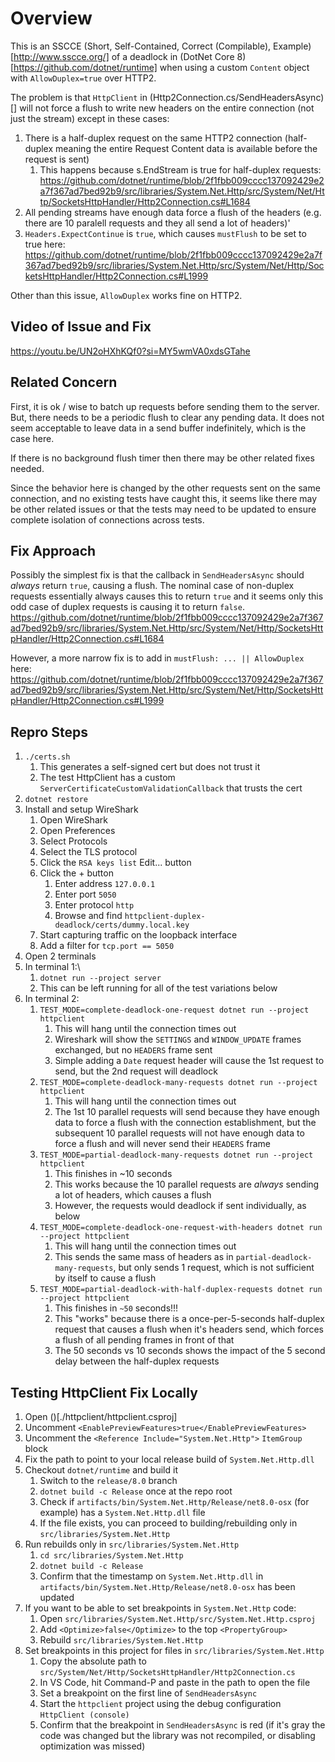 # Overview

This is an SSCCE (Short, Self-Contained, Correct (Compilable), Example)[http://www.sscce.org/] of a deadlock in (DotNet Core 8)[https://github.com/dotnet/runtime] when using a custom `Content` object with `AllowDuplex=true` over HTTP2.

The problem is that `HttpClient` in (Http2Connection.cs/SendHeadersAsync)[] will not force a flush to write new headers on the entire connection (not just the stream) except in these cases:
1. There is a half-duplex request on the same HTTP2 connection (half-duplex meaning the entire Request Content data is available before the request is sent)
   1.  This happens because s.EndStream is true for half-duplex requests: https://github.com/dotnet/runtime/blob/2f1fbb009cccc137092429e2a7f367ad7bed92b9/src/libraries/System.Net.Http/src/System/Net/Http/SocketsHttpHandler/Http2Connection.cs#L1684
2. All pending streams have enough data force a flush of the headers (e.g. there are 10 paralell requests and they all send a lot of headers)'
3. `Headers.ExpectContinue` is `true`, which causes `mustFlush` to be set to true here: https://github.com/dotnet/runtime/blob/2f1fbb009cccc137092429e2a7f367ad7bed92b9/src/libraries/System.Net.Http/src/System/Net/Http/SocketsHttpHandler/Http2Connection.cs#L1999

Other than this issue, `AllowDuplex` works fine on HTTP2.

## Video of Issue and Fix

https://youtu.be/UN2oHXhKQf0?si=MY5wmVA0xdsGTahe

## Related Concern

First, it is ok / wise to batch up requests before sending them to the server.  But, there needs to be a periodic flush to clear any pending data.  It does not seem acceptable to leave data in a send buffer indefinitely, which is the case here.

If there is no background flush timer then there may be other related fixes needed.

Since the behavior here is changed by the other requests sent on the same connection, and no existing tests have caught this, it seems like there may be other related issues or that the tests may need to be updated to ensure complete isolation of connections across tests.

## Fix Approach

Possibly the simplest fix is that the callback in `SendHeadersAsync` should *always* return `true`, causing a flush.  The nominal case of non-duplex requests essentially always causes this to return `true` and it seems only this odd case of duplex requests is causing it to return `false`.
https://github.com/dotnet/runtime/blob/2f1fbb009cccc137092429e2a7f367ad7bed92b9/src/libraries/System.Net.Http/src/System/Net/Http/SocketsHttpHandler/Http2Connection.cs#L1684

However, a more narrow fix is to add in `mustFlush: ... || AllowDuplex` here: https://github.com/dotnet/runtime/blob/2f1fbb009cccc137092429e2a7f367ad7bed92b9/src/libraries/System.Net.Http/src/System/Net/Http/SocketsHttpHandler/Http2Connection.cs#L1999

## Repro Steps

1. `./certs.sh`
   1. This generates a self-signed cert but does not trust it
   2. The test HttpClient has a custom `ServerCertificateCustomValidationCallback` that trusts the cert
2. `dotnet restore`
3. Install and setup WireShark
   1. Open WireShark
   2. Open Preferences
   3. Select Protocols
   4. Select the TLS protocol
   5. Click the `RSA keys list` Edit... button
   6. Click the + button
      1. Enter address `127.0.0.1`
      2. Enter port `5050`
      3. Enter protocol `http`
      4. Browse and find `httpclient-duplex-deadlock/certs/dummy.local.key`
   7. Start capturing traffic on the loopback interface
   8. Add a filter for `tcp.port == 5050`
4. Open 2 terminals
5. In terminal 1:\
   1. `dotnet run --project server`
   2. This can be left running for all of the test variations below
6. In terminal 2:
   1. `TEST_MODE=complete-deadlock-one-request dotnet run --project httpclient`
      1. This will hang until the connection times out
      2. Wireshark will show the `SETTINGS` and `WINDOW_UPDATE` frames exchanged, but no `HEADERS` frame sent
      3. Simple adding a `Date` request header will cause the 1st request to send, but the 2nd request will deadlock
   2. `TEST_MODE=complete-deadlock-many-requests dotnet run --project httpclient`
      1. This will hang until the connection times out
      2. The 1st 10 parallel requests will send because they have enough data to force a flush with the connection establishment, but the subsequent 10 parallel requests will not have enough data to force a flush and will never send their `HEADERS` frame
   3. `TEST_MODE=partial-deadlock-many-requests dotnet run --project httpclient`
      1. This finishes in ~10 seconds
      2. This works because the 10 parallel requests are *always* sending a lot of headers, which causes a flush
      3. However, the requests would deadlock if sent individually, as below
   4. `TEST_MODE=complete-deadlock-one-request-with-headers dotnet run --project httpclient`
      1. This will hang until the connection times out
      2. This sends the same mass of headers as in `partial-deadlock-many-requests`, but only sends 1 request, which is not sufficient by itself to cause a flush
   5. `TEST_MODE=partial-deadlock-with-half-duplex-requests dotnet run --project httpclient`
      1. This finishes in `~50` seconds!!!
      2. This "works" because there is a once-per-5-seconds half-duplex request that causes a flush when it's headers send, which forces a flush of all pending frames in front of that
      3. The 50 seconds vs 10 seconds shows the impact of the 5 second delay between the half-duplex requests

## Testing HttpClient Fix Locally

1. Open ()[./httpclient/httpclient.csproj]
2. Uncomment `<EnablePreviewFeatures>true</EnablePreviewFeatures>`
3. Uncomment the `<Reference Include="System.Net.Http">` `ItemGroup` block
4. Fix the path to point to your local release build of `System.Net.Http.dll`
5. Checkout `dotnet/runtime` and build it
   1. Switch to the `release/8.0` branch
   2. `dotnet build -c Release` once at the repo root
   3. Check if `artifacts/bin/System.Net.Http/Release/net8.0-osx` (for example) has a `System.Net.Http.dll` file
   4. If the file exists, you can proceed to building/rebuilding only in `src/libraries/System.Net.Http`
6. Run rebuilds only in `src/libraries/System.Net.Http`
   1. `cd src/libraries/System.Net.Http`
   2. `dotnet build -c Release`
   3. Confirm that the timestamp on `System.Net.Http.dll` in `artifacts/bin/System.Net.Http/Release/net8.0-osx` has been updated
7. If you want to be able to set breakpoints in `System.Net.Http` code:
   1. Open `src/libraries/System.Net.Http/src/System.Net.Http.csproj`
   2. Add `<Optimize>false</Optimize>` to the top `<PropertyGroup>`
   3. Rebuild `src/libraries/System.Net.Http`
8. Set breakpoints in this project for files in `src/libraries/System.Net.Http`
   1. Copy the absolute path to `src/System/Net/Http/SocketsHttpHandler/Http2Connection.cs`
   2. In VS Code, hit Command-P and paste in the path to open the file
   3. Set a breakpoint on the first line of `SendHeadersAsync`
   4. Start the `httpclient` project using the debug configuration `HttpClient (console)`
   5. Confirm that the breakpoint in `SendHeadersAsync` is red (if it's gray the code was changed but the library was not recompiled, or disabling optimization was missed)
